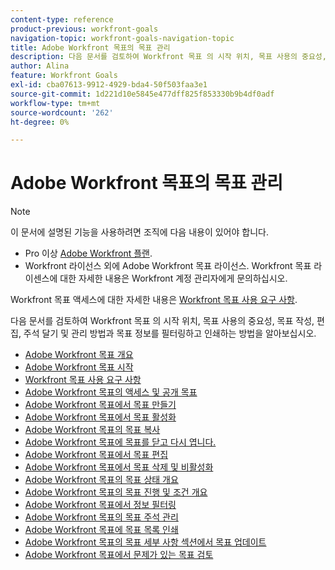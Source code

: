 ```yaml
---
content-type: reference
product-previous: workfront-goals
navigation-topic: workfront-goals-navigation-topic
title: Adobe Workfront 목표의 목표 관리
description: 다음 문서를 검토하여 Workfront 목표 의 시작 위치, 목표 사용의 중요성, 목표 작성, 편집, 주석 달기 및 관리 방법과 목표 정보를 필터링하고 인쇄하는 방법을 알아보십시오
author: Alina
feature: Workfront Goals
exl-id: cba07613-9912-4929-bda4-50f503faa3e1
source-git-commit: 1d221d10e5845e477dff825f853330b9b4df0adf
workflow-type: tm+mt
source-wordcount: '262'
ht-degree: 0%

---
```


# Adobe Workfront 목표의 목표 관리

<!--drafted for P&P new model: the note at the top will need to be replaced with this:

Your organization must have the following to use the functionality described in this article:

* For the legacy plan and license structure: 

  * A Pro or higher [Adobe Workfront plan](https://www.workfront.com/plans). 
  * An Adobe Workfront Goals license in addition to a Workfront license.

* For the current plan and license structure:

  * An Ultimate plan 
    
    Or
    
    An additional license for Adobe Workfront Goals for the Prime or Select Adobe Workfront plans. <is there a link we can add here for the plans and what they contain?!>

Contact your Workfront account manager to learn about a Workfront Goals license.

For additional information about access to Workfront Goals, see [Requirements to use Workfront Goals](../workfront-goals/goal-management/access-needed-for-wf-goals.md).
-->

>[!NOTE]
>
>이 문서에 설명된 기능을 사용하려면 조직에 다음 내용이 있어야 합니다.
>
>* Pro 이상 [Adobe Workfront 플랜](https://www.workfront.com/plans).
>* Workfront 라이선스 외에 Adobe Workfront 목표 라이선스.
   >Workfront 목표 라이센스에 대한 자세한 내용은 Workfront 계정 관리자에게 문의하십시오.
>
>Workfront 목표 액세스에 대한 자세한 내용은 [Workfront 목표 사용 요구 사항](../../workfront-goals/goal-management/access-needed-for-wf-goals.md).


다음 문서를 검토하여 Workfront 목표 의 시작 위치, 목표 사용의 중요성, 목표 작성, 편집, 주석 달기 및 관리 방법과 목표 정보를 필터링하고 인쇄하는 방법을 알아보십시오.

* [Adobe Workfront 목표 개요](../../workfront-goals/goal-management/wf-goals-overview.md)
* [Adobe Workfront 목표 시작](../../workfront-goals/goal-management/getting-started-with-wf-goals.md)
* [Workfront 목표 사용 요구 사항](../../workfront-goals/goal-management/access-needed-for-wf-goals.md)
* [Adobe Workfront 목표의 액세스 및 공개 목표](../../workfront-goals/goal-management/access-goals-in-wf-goals.md)
* [Adobe Workfront 목표에서 목표 만들기](../../workfront-goals/goal-management/create-goals.md)
* [Adobe Workfront 목표에서 목표 활성화](../../workfront-goals/goal-management/activate-goals.md)
* [Adobe Workfront 목표의 목표 복사](../../workfront-goals/goal-management/copy-goals.md)
* [Adobe Workfront 목표에 목표를 닫고 다시 엽니다.](../../workfront-goals/goal-management/close-and-reopen-goals.md)
* [Adobe Workfront 목표에서 목표 편집](../../workfront-goals/goal-management/edit-goals.md)
* [Adobe Workfront 목표에서 목표 삭제 및 비활성화](../../workfront-goals/goal-management/delete-and-deactivate-goals.md)
* [Adobe Workfront 목표의 목표 상태 개요](../../workfront-goals/goal-management/goal-status-overview.md)
* [Adobe Workfront 목표의 목표 진행 및 조건 개요](../../workfront-goals/goal-management/calculate-goal-progress.md)
* [Adobe Workfront 목표에서 정보 필터링](../../workfront-goals/goal-management/filter-information-wf-goals.md)
* [Adobe Workfront 목표의 목표 주석 관리](../../workfront-goals/goal-management/manage-goal-comments.md)
* [Adobe Workfront 목표에 목표 목록 인쇄](../../workfront-goals/goal-management/print-the-goal-list.md)
* [Adobe Workfront 목표의 목표 세부 사항 섹션에서 목표 업데이트](../../workfront-goals/goal-management/update-goals-in-goal-details-panel.md)
* [Adobe Workfront 목표에서 문제가 있는 목표 검토](../../workfront-goals/goal-management/view-in-trouble-goals.md)
